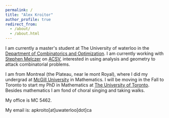 ```yaml
---
permalink: /
title: "Alex Kroitor"
author_profile: true
redirect_from: 
  - /about/
  - /about.html
---
```


I am currently a master's student at The University of waterloo in the [Department of Combinatorics and Optimization](https://uwaterloo.ca/combinatorics-and-optimization/). I am currently working with [Stephen Melczer](https://melczer.ca/) on [ACSV](https://acsvproject.com/), interested in using analysis and geometry to attack combinatorial problems.

I am from Montreal (the Plateau, near le mont Royal), where I did my undergrad at [McGill University](https://www.mcgill.ca/mathstat/) in Mathematics. I will be moving in the Fall to Toronto to start my PhD in Mathematics at [The University of Toronto](https://www.mathematics.utoronto.ca/). Besides mathematics I am fond of choral singing and taking walks.

My office is MC 5462.

My email is: apkroito[at]uwaterloo[dot]ca

<!---
Map to Office
# ======

# ![A map of the 5th floor of MC](/images/MCFloor5.png)
-->
